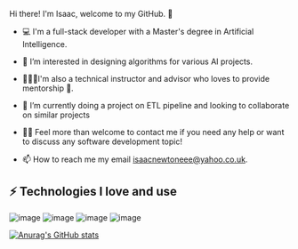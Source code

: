 Hi there! I'm Isaac, welcome to my GitHub. 🌱

- 💻 I'm a full-stack developer with a Master's degree in Artificial Intelligence.


- 👀 I’m interested in designing algorithms for various AI projects. 


- 👨🏼‍💻I'm also a technical instructor and advisor who loves to provide mentorship 🌱.


- 💞️ I’m currently doing a project on ETL pipeline and looking to collaborate on similar projects

- 👋💬 Feel more than welcome to contact me if you need any help or want to discuss any software development topic! 

- 📫 How to reach me my email isaacnewtoneee@yahoo.co.uk.



⚡ Technologies I love and use
----------------------------------------------------

![image](https://user-images.githubusercontent.com/53093640/217236491-18f342ae-4e18-455a-a7e7-8614e3ca2677.png)
![image](https://user-images.githubusercontent.com/53093640/217236524-3659b513-7a8e-4e47-84e3-3bd1c4a3dd2d.png)
![image](https://user-images.githubusercontent.com/53093640/217236578-78d66fbb-91f7-4772-b216-fbd03f26cf11.png)
![image](https://user-images.githubusercontent.com/53093640/217236611-a8f0de45-75ac-45f3-9882-3d416ebfef19.png)

[![Anurag's GitHub stats](https://github-readme-stats.vercel.app/api?username=isaacnewt&hide=stars,commits,prs)](https://github.com/anuraghazra/github-readme-stats)

<!---
isaacnewt/isaacnewt is a ✨ special ✨ repository because its `README.md` (this file) appears on your GitHub profile.
You can click the Preview link to take a look at your changes. ,issues,contribs
--->
